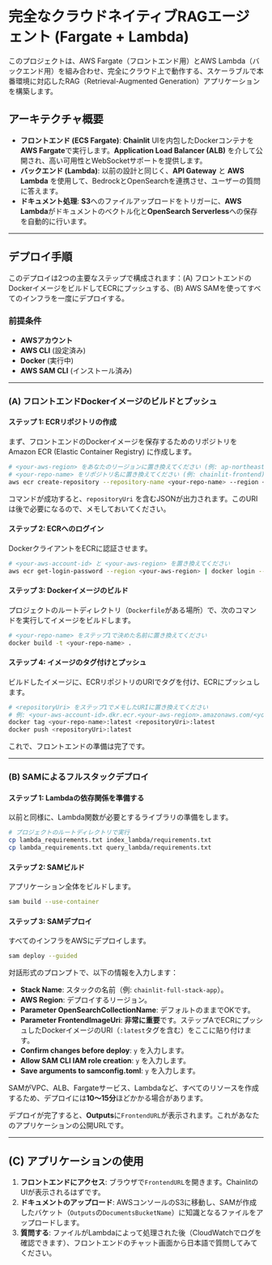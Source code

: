 
# 完全なクラウドネイティブRAGエージェント (Fargate + Lambda)

このプロジェクトは、AWS Fargate（フロントエンド用）とAWS Lambda（バックエンド用）を組み合わせ、完全にクラウド上で動作する、スケーラブルで本番環境に対応したRAG（Retrieval-Augmented Generation）アプリケーションを構築します。

## アーキテクチャ概要

- **フロントエンド (ECS Fargate)**: **Chainlit** UIを内包したDockerコンテナを**AWS Fargate**で実行します。**Application Load Balancer (ALB)** を介して公開され、高い可用性とWebSocketサポートを提供します。
- **バックエンド (Lambda)**: 以前の設計と同じく、**API Gateway** と **AWS Lambda** を使用して、BedrockとOpenSearchを連携させ、ユーザーの質問に答えます。
- **ドキュメント処理**: **S3**へのファイルアップロードをトリガーに、**AWS Lambda**がドキュメントのベクトル化と**OpenSearch Serverless**への保存を自動的に行います。

---

## デプロイ手順

このデプロイは2つの主要なステップで構成されます：(A) フロントエンドのDockerイメージをビルドしてECRにプッシュする、(B) AWS SAMを使ってすべてのインフラを一度にデプロイする。

### 前提条件

- **AWSアカウント**
- **AWS CLI** (設定済み)
- **Docker** (実行中)
- **AWS SAM CLI** (インストール済み)

--- 

### (A) フロントエンドDockerイメージのビルドとプッシュ

#### ステップ 1: ECRリポジトリの作成

まず、フロントエンドのDockerイメージを保存するためのリポジトリをAmazon ECR (Elastic Container Registry) に作成します。

```bash
# <your-aws-region> をあなたのリージョンに置き換えてください (例: ap-northeast-1)
# <your-repo-name> をリポジトリ名に置き換えてください (例: chainlit-frontend)
aws ecr create-repository --repository-name <your-repo-name> --region <your-aws-region>
```

コマンドが成功すると、`repositoryUri` を含むJSONが出力されます。このURIは後で必要になるので、メモしておいてください。

#### ステップ 2: ECRへのログイン

DockerクライアントをECRに認証させます。

```bash
# <your-aws-account-id> と <your-aws-region> を置き換えてください
aws ecr get-login-password --region <your-aws-region> | docker login --username AWS --password-stdin <your-aws-account-id>.dkr.ecr.<your-aws-region>.amazonaws.com
```

#### ステップ 3: Dockerイメージのビルド

プロジェクトのルートディレクトリ（`Dockerfile`がある場所）で、次のコマンドを実行してイメージをビルドします。

```bash
# <your-repo-name> をステップ1で決めた名前に置き換えてください
docker build -t <your-repo-name> .
```

#### ステップ 4: イメージのタグ付けとプッシュ

ビルドしたイメージに、ECRリポジトリのURIでタグを付け、ECRにプッシュします。

```bash
# <repositoryUri> をステップ1でメモしたURIに置き換えてください
# 例: <your-aws-account-id>.dkr.ecr.<your-aws-region>.amazonaws.com/<your-repo-name>
docker tag <your-repo-name>:latest <repositoryUri>:latest
docker push <repositoryUri>:latest
```

これで、フロントエンドの準備は完了です。

--- 

### (B) SAMによるフルスタックデプロイ

#### ステップ 1: Lambdaの依存関係を準備する

以前と同様に、Lambda関数が必要とするライブラリの準備をします。

```bash
# プロジェクトのルートディレクトリで実行
cp lambda_requirements.txt index_lambda/requirements.txt
cp lambda_requirements.txt query_lambda/requirements.txt
```

#### ステップ 2: SAMビルド

アプリケーション全体をビルドします。

```bash
sam build --use-container
```

#### ステップ 3: SAMデプロイ

すべてのインフラをAWSにデプロイします。

```bash
sam deploy --guided
```

対話形式のプロンプトで、以下の情報を入力します：

- **Stack Name**: スタックの名前（例: `chainlit-full-stack-app`）。
- **AWS Region**: デプロイするリージョン。
- **Parameter OpenSearchCollectionName**: デフォルトのままでOKです。
- **Parameter FrontendImageUri**: **非常に重要**です。ステップAでECRにプッシュしたDockerイメージのURI（`:latest`タグを含む）をここに貼り付けます。
- **Confirm changes before deploy**: `y` を入力します。
- **Allow SAM CLI IAM role creation**: `y` を入力します。
- **Save arguments to samconfig.toml**: `y` を入力します。

SAMがVPC、ALB、Fargateサービス、Lambdaなど、すべてのリソースを作成するため、デプロイには**10〜15分**ほどかかる場合があります。

デプロイが完了すると、**Outputs**に`FrontendURL`が表示されます。これがあなたのアプリケーションの公開URLです。

--- 

## (C) アプリケーションの使用

1.  **フロントエンドにアクセス**: ブラウザで`FrontendURL`を開きます。ChainlitのUIが表示されるはずです。
2.  **ドキュメントのアップロード**: AWSコンソールのS3に移動し、SAMが作成したバケット（`Outputs`の`DocumentsBucketName`）に知識となるファイルをアップロードします。
3.  **質問する**: ファイルがLambdaによって処理された後（CloudWatchでログを確認できます）、フロントエンドのチャット画面から日本語で質問してみてください。
